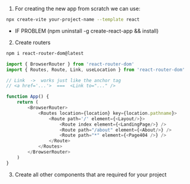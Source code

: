 1. For creating the new app from scratch we can use:
```bash
npx create-vite your-project-name --template react 
```
- IF PROBLEM (npm uninstall -g create-react-app && install)

2. Create routers
```bash
npm i react-router-dom@latest
```

```javascript
import { BrowserRouter } from 'react-router-dom'
import { Routes, Route, Link, useLocation } from 'react-router-dom'

// Link  ->  works just like the anchor tag 
// <a href='...'>  ===  <Link to="..." />

function App() {
    return (
        <BrowserRouter>
            <Routes location={location} key={location.pathname}>
                <Route path='/' element={<Layout/>}>
                    <Route index element={<LandingPage/>} />
                    <Route path="/about" element={<About/>} />
                    <Route path="*" element={<Page404 />} />
                </Route>
            </Routes>
        </BrowserRouter>
    )
}
```


3. Create all other components that are required for your project
